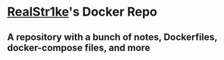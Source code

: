 # [RealStr1ke](https://github.com/RealStr1ke)'s Docker Repo

## A repository with a bunch of notes, Dockerfiles, docker-compose files, and more